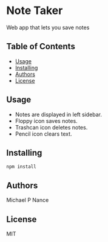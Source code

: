 # Note Taker

Web app that lets you save notes

## Table of Contents

- [Usage](#Usage)
- [Installing](#Installing)
- [Authors](#Authors)
- [License](#License)

## Usage

- Notes are displayed in left sidebar. 
- Floppy icon saves notes. 
- Trashcan icon deletes notes. 
- Pencil icon clears text.

## Installing

```npm install```

 ## Authors

Michael P Nance

 ## License

MIT

